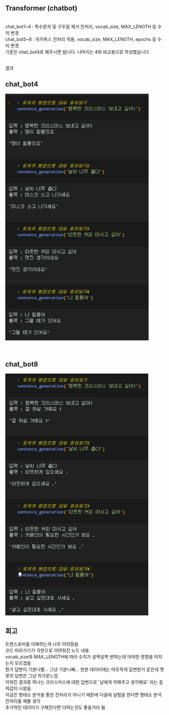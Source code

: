 ## Transformer (chatbot)
<br/>
chat_bot1~4 : 특수문자 및 구두점 제거 전처리, vocab_size, MAX_LENGTH 등 수치 변경<br/>
chat_bot5~8 : 위키독스 전처리 적용, vocab_size, MAX_LENGTH, epochs 등 수치 변경<br/>
기준은 chat_bot4로 해주시면 됩니다. 나머지는 4와 비교용으로 작성했습니다<br/>
<br/>

결과<br/>
## chat_bot4<br/>
![image1](./chat_bot_output.png)

<br/>

## chat_bot8<br/>
![image1](./chat_bot_output2.png)


## 회고
트랜스포머를 이해하는게 너무 어려웠음<br/>
코드 따라가기가 극한으로 어려워진 노드 내용<br/>
vocab_size와 MAX_LENGTH에 따라 수치가 살짝살짝 변하는데 어떠한 영향을 미치는지 모르겠음<br/>
뭔가 답변이 기분나쁨... 그냥 기분나빠... 원본 데이터에는 따듯하게 답변한거 같은데 챗봇의 답변은 그냥 차가운느낌<br/>
지워진 결과중 하나는 크리스마스에 대한 답변으로 '남에게 피해주고 생각해요' 라는 출력값이 나왔음<br/>
지금은 형태소 분석을 통한 전처리가 아니기 때문에 다음에 실험을 한다면 형태소 분석 전처리를 해볼 생각<br/>
추가적인 데이터가 구해진다면 더하는것도 좋을거라 봄<br/>
